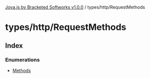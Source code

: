 [Jova.js by Bracketed Softworks v1.0.0](../wiki/modules) / types/http/RequestMethods

# types/http/RequestMethods

## Index

### Enumerations

- [Methods](../wiki/types.http.RequestMethods.Enumeration.Methods)
